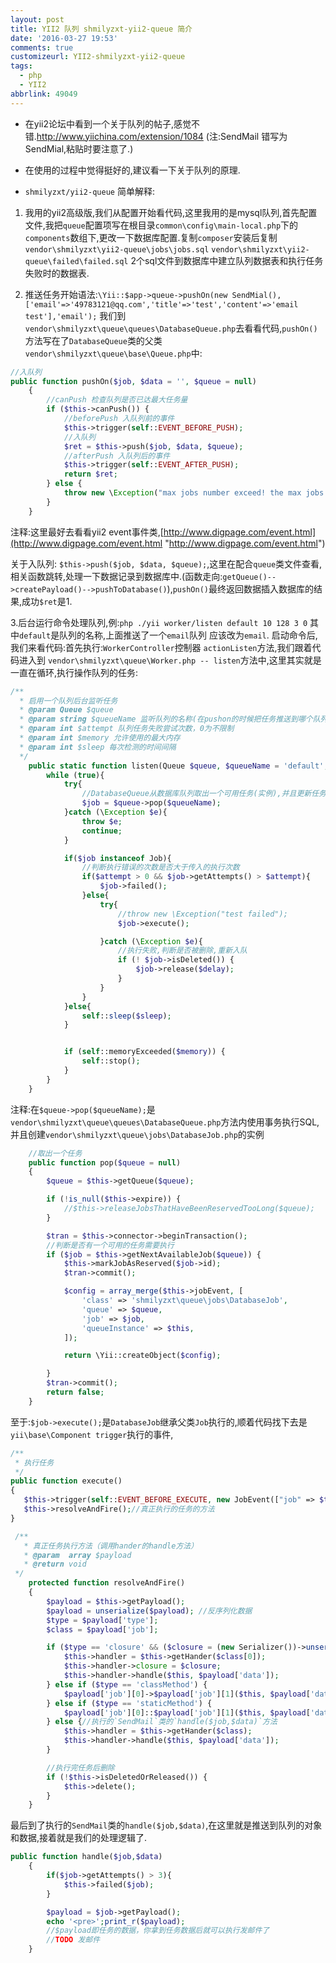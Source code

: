 ```yaml
---
layout: post
title: YII2 队列 shmilyzxt-yii2-queue 简介
date: '2016-03-27 19:53'
comments: true
customizeurl: YII2-shmilyzxt-yii2-queue
tags:
  - php
  - YII2
abbrlink: 49049
---
```


- 在yii2论坛中看到一个关于队列的帖子,感觉不错.http://www.yiichina.com/extension/1084 
(注:SendMail 错写为 SendMial,粘贴时要注意了.)

- 在使用的过程中觉得挺好的,建议看一下关于队列的原理.

- `shmilyzxt/yii2-queue` 简单解释:
1. 我用的yii2高级版,我们从配置开始看代码,这里我用的是mysql队列,首先配置文件,我把`queue`配置项写在根目录`common\config\main-local.php`下的 `components`数组下,更改一下数据库配置.复制`composer`安装后复制
`vendor\shmilyzxt\yii2-queue\jobs\jobs.sql`
`vendor\shmilyzxt\yii2-queue\failed\failed.sql`
2个sql文件到数据库中建立队列数据表和执行任务失败时的数据表.

1. 推送任务开始语法:`\Yii::$app->queue->pushOn(new SendMial(),['email'=>'49783121@qq.com','title'=>'test','content'=>'email test'],'email');` 我们到`vendor\shmilyzxt\queue\queues\DatabaseQueue.php`去看看代码,`pushOn()`方法写在了`DatabaseQueue`类的父类`vendor\shmilyzxt\queue\base\Queue.php`中:

```php
//入队列
public function pushOn($job, $data = '', $queue = null)
    {
		//canPush 检查队列是否已达最大任务量
        if ($this->canPush()) {  
			//beforePush 入队列前的事件
            $this->trigger(self::EVENT_BEFORE_PUSH); 
			//入队列
            $ret = $this->push($job, $data, $queue);
			//afterPush 入队列后的事件
            $this->trigger(self::EVENT_AFTER_PUSH);
            return $ret;
        } else {
            throw new \Exception("max jobs number exceed! the max jobs number is {$this->maxJob}");
        }
    }
```
注释:这里最好去看看yii2 event事件类,[http://www.digpage.com/event.html](http://www.digpage.com/event.html "http://www.digpage.com/event.html")
<!-- more -->
关于入队列: `$this->push($job, $data, $queue);`,这里在配合`queue`类文件查看,相关函数跳转,处理一下数据记录到数据库中.(函数走向:`getQueue()-->createPayload()-->pushToDatabase()`),`pushOn()`最终返回数据插入数据库的结果,成功`$ret`是1.

3.后台运行命令处理队列,例:`php ./yii worker/listen default 10 128 3 0` 其中`default`是队列的名称,上面推送了一个`email`队列 应该改为`email`.
启动命令后,我们来看代码:首先执行:`WorkerController`控制器 `actionListen`方法,我们跟着代码进入到 `vendor\shmilyzxt\queue\Worker.php -- listen`方法中,这里其实就是一直在循环,执行操作队列的任务:
```php
/**
  * 启用一个队列后台监听任务
  * @param Queue $queue
  * @param string $queueName 监听队列的名称(在pushon的时候把任务推送到哪个队列，则需要监听相应的队列才能获取任务)
  * @param int $attempt 队列任务失败尝试次数，0为不限制
  * @param int $memory 允许使用的最大内存
  * @param int $sleep 每次检测的时间间隔
  */
    public static function listen(Queue $queue, $queueName = 'default', $attempt = 10, $memory = 512, $sleep = 3, $delay = 0){
        while (true){
            try{
				//DatabaseQueue从数据库队列取出一个可用任务(实例),并且更新任务
                $job = $queue->pop($queueName);
            }catch (\Exception $e){
                throw $e;
                continue;
            }

            if($job instanceof Job){
				//判断执行错误的次数是否大于传入的执行次数
                if($attempt > 0 && $job->getAttempts() > $attempt){
                    $job->failed();
                }else{
                    try{
                        //throw new \Exception("test failed");
                        $job->execute();

                    }catch (\Exception $e){
						//执行失败,判断是否被删除,重新入队
                        if (! $job->isDeleted()) {
                            $job->release($delay);
                        }
                    }
                }
            }else{
                self::sleep($sleep);
            }


            if (self::memoryExceeded($memory)) {
                self::stop();
            }
        }
    }
```
注释:在`$queue->pop($queueName);`是`vendor\shmilyzxt\queue\queues\DatabaseQueue.php`方法内使用事务执行SQL,并且创建`vendor\shmilyzxt\queue\jobs\DatabaseJob.php`的实例
```php
	//取出一个任务
    public function pop($queue = null)
    {
        $queue = $this->getQueue($queue);

        if (!is_null($this->expire)) {
            //$this->releaseJobsThatHaveBeenReservedTooLong($queue);
        }

        $tran = $this->connector->beginTransaction();
		//判断是否有一个可用的任务需要执行
        if ($job = $this->getNextAvailableJob($queue)) {
            $this->markJobAsReserved($job->id);
            $tran->commit();

            $config = array_merge($this->jobEvent, [
                'class' => 'shmilyzxt\queue\jobs\DatabaseJob',
                'queue' => $queue,
                'job' => $job,
                'queueInstance' => $this,
            ]);

            return \Yii::createObject($config);

        }
        $tran->commit();
        return false;
    }
```
至于:`$job->execute();`是`DatabaseJob`继承父类`Job`执行的,顺着代码找下去是`yii\base\Component trigger`执行的事件,
```php
/**
 * 执行任务
 */
public function execute()
{
   $this->trigger(self::EVENT_BEFORE_EXECUTE, new JobEvent(["job" => $this, 'payload' => $this->getPayload()]));//beforeExecute 执行任务之前的一个事件 在JobEvent中并没有什么可执行的代码
   $this->resolveAndFire();//真正执行的任务的方法
}
```
```php
 /**
   * 真正任务执行方法（调用hander的handle方法）
   * @param  array $payload
   * @return void
 */
    protected function resolveAndFire()
    {
        $payload = $this->getPayload();
        $payload = unserialize($payload); //反序列化数据
        $type = $payload['type'];
        $class = $payload['job'];

        if ($type == 'closure' && ($closure = (new Serializer())->unserialize($class[1])) instanceof \Closure) {
            $this->handler = $this->getHander($class[0]);
            $this->handler->closure = $closure;
            $this->handler->handle($this, $payload['data']);
        } else if ($type == 'classMethod') {
            $payload['job'][0]->$payload['job'][1]($this, $payload['data']);
        } else if ($type == 'staticMethod') {
            $payload['job'][0]::$payload['job'][1]($this, $payload['data']);
        } else {//执行的`SendMail`类的`handle($job,$data)`方法
            $this->handler = $this->getHander($class);
            $this->handler->handle($this, $payload['data']);
        }

        //执行完任务后删除
        if (!$this->isDeletedOrReleased()) {
            $this->delete();
        }
    }
```
最后到了执行的`SendMail`类的`handle($job,$data)`,在这里就是推送到队列的对象和数据,接着就是我们的处理逻辑了.
```php
public function handle($job,$data)
    {
        if($job->getAttempts() > 3){
            $this->failed($job);
        }

        $payload = $job->getPayload();
        echo '<pre>';print_r($payload);
        //$payload即任务的数据，你拿到任务数据后就可以执行发邮件了
        //TODO 发邮件
    }
```
